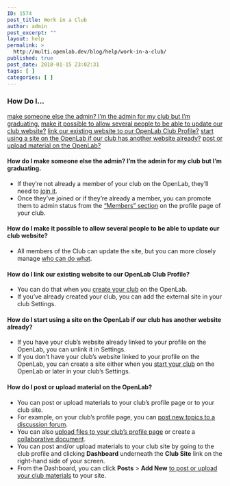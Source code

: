 ```yaml
---
ID: 1574
post_title: Work in a Club
author: admin
post_excerpt: ""
layout: help
permalink: >
  http://multi.openlab.dev/blog/help/work-in-a-club/
published: true
post_date: 2018-01-15 23:02:31
tags: [ ]
categories: [ ]
---
```

<h3>How Do I…</h3>
<a href="https://multi.openlab.dev/blog/help/work-in-a-club/#changeadmins">make someone else the admin? I’m the admin for my club but I’m graduating.</a>
<a href="https://multi.openlab.dev/blog/help/work-in-a-club/#multipleadmins">make it possible to allow several people to be able to update our club website?</a>
<a href="https://multi.openlab.dev/blog/help/work-in-a-club/#linksite">link our existing website to our OpenLab Club Profile?</a>
<a href="https://multi.openlab.dev/blog/help/work-in-a-club/#newsite">start using a site on the OpenLab if our club has another website already?</a>
<a href="https://multi.openlab.dev/blog/help/work-in-a-club/#post">post or upload material on the OpenLab?</a><a name="changeadmins"></a>
<h4>How do I make someone else the admin? I’m the admin for my club but I’m graduating.</h4>
<ul>
 	<li>If they’re not already a member of your club on the OpenLab, they’ll need to <a href="https://multi.openlab.dev/blog/help/joining-a-club/">join it</a>.<a name="change2project"></a></li>
 	<li>Once they’ve joined or if they’re already a member, you can promote them to admin status from the <a href="https://multi.openlab.dev/blog/help/managing-membership-of-a-course-project-or-club-2/">“Members” section</a> on the profile page of your club.<a name="multipleadmins"></a></li>
</ul>
<h4>How do I make it possible to allow several people to be able to update our club website?</h4>
<ul>
 	<li>All members of the Club can update the site, but you can more closely manage <a href="https://multi.openlab.dev/blog/help/managing-users-on-your-site/">who can do what</a>.<a name="linksite"></a></li>
</ul>
<h4 dir="ltr">How do I link our existing website to our OpenLab Club Profile?</h4>
<ul>
 	<li>You can do that when you <a href="https://multi.openlab.dev/blog/help/who-can-build-a-site/">create your club</a> on the OpenLab.<a name="newsite"></a></li>
 	<li>If you’ve already created your club, you can add the external site in your club Settings.<a name="linksite"></a></li>
</ul>
<h4 dir="ltr">How do I start using a site on the OpenLab if our club has another website already?</h4>
<ul>
 	<li>If you have your club’s website already linked to your profile on the OpenLab, you can unlink it in Settings.</li>
 	<li>If you don’t have your club’s website linked to your profile on the OpenLab, you can create a site either when you <a href="https://multi.openlab.dev/blog/help/what-is-a-site-on-a-course-project-or-club/">start your club</a> on the OpenLab or later in your club’s Settings.<a name="post"></a></li>
</ul>
<h4 dir="ltr">How do I post or upload material on the OpenLab?</h4>
<ul>
 	<li>You can post or upload materials to your club’s profile page or to your club site.</li>
 	<li>For example, on your club’s profile page, you can <a href="https://multi.openlab.dev/blog/help/discussion-forums/">post new topics to a discussion forum</a>.</li>
 	<li>You can also <a href="https://multi.openlab.dev/blog/help/using-files/">upload files to your club’s profile page</a> or create a <a href="https://multi.openlab.dev/blog/help/using-docs/">collaborative document</a>.</li>
 	<li dir="ltr">You can post and/or upload materials to your club site by going to the club profile and clicking <strong>Dashboard</strong> underneath the <strong>Club Site</strong> link on the right-hand side of your screen.</li>
 	<li dir="ltr">From the Dashboard, you can click <strong>Posts</strong> &gt; <strong>Add New</strong> <a href="https://multi.openlab.dev/blog/help/writing-a-post/">to post or upload your club materials</a> to your site.</li>
</ul>